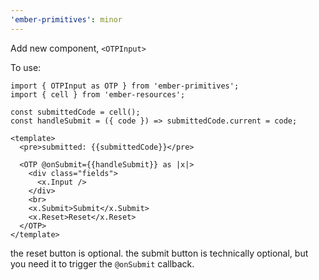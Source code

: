 ```yaml
---
'ember-primitives': minor
---
```


Add new component, `<OTPInput>`

To use:

```gjs
import { OTPInput as OTP } from 'ember-primitives';
import { cell } from 'ember-resources';

const submittedCode = cell();
const handleSubmit = ({ code }) => submittedCode.current = code;

<template>
  <pre>submitted: {{submittedCode}}</pre>

  <OTP @onSubmit={{handleSubmit}} as |x|>
    <div class="fields">
      <x.Input />
    </div>
    <br>
    <x.Submit>Submit</x.Submit>
    <x.Reset>Reset</x.Reset>
  </OTP>
</template>
```

the reset button is optional.
the submit button is technically optional, but you need it to trigger the `@onSubmit` callback.
